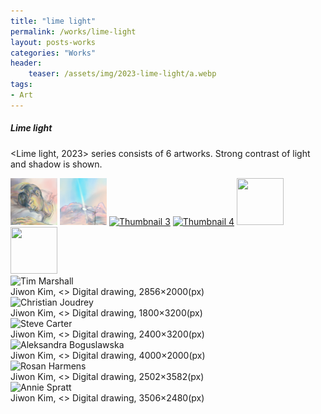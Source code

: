 ```yaml
---
title: "lime light"
permalink: /works/lime-light
layout: posts-works
categories: "Works"
header:
    teaser: /assets/img/2023-lime-light/a.webp
tags:
- Art
--- 
```


##### Lime light
<Lime light, 2023> series consists of 6 artworks.
Strong contrast of light and shadow is shown.

<section>
    <div class="carousel">
        <div class="carousel__thumbnails">
            <a href="#slide1"><img src="/assets/img/2023-lime-light/za.webp" width="75" height="75" alt="Thumbnail 1"></a>
            <a href="#slide2"><img src="/assets/img/2023-lime-light/zb.webp" width="75" height="75" alt="Thumbnail 2"></a>
            <a href="#slide3"><img src="/assets/img/2023-lime-light/zc.webp" width="75" height="75" alt="Thumbnail 3"></a>
            <a href="#slide4"><img src="/assets/img/2023-lime-light/zd.webp" width="75" height="75" alt="Thumbnail 4"></a>
            <a href="#slide5"><img src="/assets/img/2023-lime-light/ze.webp" width="75" height="75" lt="Thumbnail 5"></a>
            <a href="#slide6"><img src="/assets/img/2023-lime-light/zf.webp" width="75" height="75" lt="Thumbnail 6"></a>
        </div>
        <div class="carousel__slides">
            <div class="carousel__slide" id="slide1">
                <img src= "/assets/img/2023-lime-light/a.webp" alt="Tim Marshall" loading="lazy">
                <figcaption>Jiwon Kim, <> Digital drawing, 2856×2000(px)</figcaption>
            </div>
            <div class="carousel__slide" id="slide2">
                <img src="/assets/img/2023-lime-light/b.webp" alt="Christian Joudrey" loading="lazy">
                <figcaption>Jiwon Kim, <> Digital drawing, 1800×3200(px)</figcaption>
            </div>
            <div class="carousel__slide" id="slide3">
                <img src="/assets/img/2023-lime-light/c.webp" alt="Steve Carter" loading="lazy">
                <figcaption>Jiwon Kim, <> Digital drawing, 2400×3200(px)</figcaption>
            </div>
            <div class="carousel__slide" id="slide4">
                <img src="/assets/img/2023-lime-light/d.webp" alt="Aleksandra Boguslawska" loading="lazy">
                <figcaption>Jiwon Kim, <> Digital drawing, 4000×2000(px)</figcaption>
            </div>
            <div class="carousel__slide" id="slide5">
                <img src="/assets/img/2023-lime-light/e.webp" alt="Rosan Harmens" loading="lazy">
                <figcaption>Jiwon Kim, <> Digital drawing, 2502×3582(px)</figcaption>
            </div>
            <div class="carousel__slide" id="slide6">
                <img src="/assets/img/2023-lime-light/f.webp" alt="Annie Spratt" loading="lazy">
                <figcaption>Jiwon Kim, <> Digital drawing, 3506×2480(px)</figcaption>
            </div>
        </div>
    </div>
</section>
